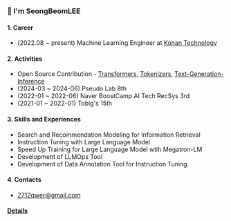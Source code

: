 ### 👋 I'm SeongBeomLEE

#### 1. Career
- (2022.08 ~ present) Machine Learning Engineer at [Konan Technology](https://www.konantech.com/)

#### 2. Activities
- Open Source Contribution - [Transformers](https://github.com/huggingface/transformers/commits?author=SeongBeomLEE), [Tokenizers](https://github.com/huggingface/tokenizers/commits?author=SeongBeomLEE), [Text-Generation-Inference](https://github.com/huggingface/text-generation-inference/commits?author=SeongBeomLEE)
- (2024-03 ~ 2024-06) Pseudo Lab 8th
- (2022-01 ~ 2022-06) Naver BoostCamp AI Tech RecSys 3rd
- (2021-01 ~ 2022-01) Tobig's 15th

#### 3. Skills and Experiences
- Search and Recommendation Modeling for Information Retrieval
- Instruction Tuning with Large Language Model
- Speed Up Training for Large Language Model wtih Megatron-LM
- Development of LLMOps Tool
- Development of Data Annotation Tool for Instruction Tuning

#### 4. Contacts
- 2712qwer@gmail.com

#### [Details](README-details.md)
